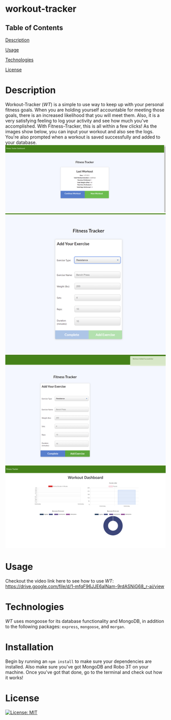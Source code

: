 # workout-tracker

## Table of Contents

[Description](https://github.com/preussenfahrer/workout-tracker#Description)

[Usage](https://github.com/preussenfahrer/workout-tracker#Usage)

[Technologies](https://github.com/preussenfahrer/workout-tracker#Technologies)

[License](https://github.com/preussenfahrer/workout-tracker#License)

# Description
Workout-Tracker (_WT_) is a simple to use way to keep up with your personal fitness goals. When you are holding yourself accountable for meeting those goals, there is an increased likelihood that you will meet them. Also, it is a very satisfying feeling to log your activity and see how much you've accomplished. With Fitness-Tracker, this is all within a few clicks! As the images show below, you can input your workout and also see the logs. You're also prompted when a workout is saved successfully and added to your database.
![image1](Develop/imgs/WorkoutTrackerScreenshot1.png)
![image2](Develop/imgs/WorkoutTrackerScreenshot2.png)
![image3](Develop/imgs/WorkoutTrackerScreenshot3.png)
![image4](Develop/imgs/WorkoutTrackerScreenshot4.png)
# Usage
Checkout the video link here to see how to use _WT_: https://drive.google.com/file/d/1-mfqF96JJE6aINam-9rdASNiG68_r-ai/view
# Technologies
_WT_ uses mongoose for its database functionality and MongoDB, in addition to the following packages: `express`, `mongoose`, and `morgan`.
# Installation
Begin by running an `npm install` to make sure your dependencies are installed. Also make sure you've got MongoDB and Robo 3T on your machine. Once you've got that done, go to the terminal and check out how it works!
# License
[![License: MIT](https://img.shields.io/badge/License-MIT-yellow.svg)](https://opensource.org/licenses/MIT)
